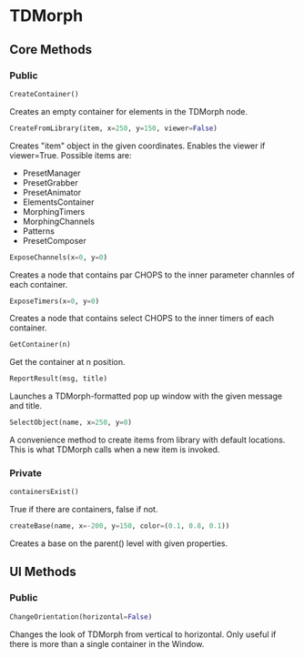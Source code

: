 # TDMorph 

## Core Methods

### Public

```python
CreateContainer()
```
Creates an empty container for elements in the TDMorph node.

```python
CreateFromLibrary(item, x=250, y=150, viewer=False)
```
Creates "item" object in the given coordinates. Enables the viewer if viewer=True. Possible items are:
  * PresetManager
  * PresetGrabber
  * PresetAnimator
  * ElementsContainer
  * MorphingTimers
  * MorphingChannels
  * Patterns
  * PresetComposer

```python
ExposeChannels(x=0, y=0)
```
Creates a node that contains par CHOPS to the inner parameter channles of each container.

```python
ExposeTimers(x=0, y=0)
```
Creates a node that contains select CHOPS to the inner timers of each container.

```python
GetContainer(n)
```
Get the container at n position.

```python
ReportResult(msg, title)
```
Launches a TDMorph-formatted pop up window with the given message and title.

```python
SelectObject(name, x=250, y=0)
```
A convenience method to create items from library with default locations. This is what TDMorph calls when a new item is invoked.

### Private

```python
containersExist()
```
True if there are containers, false if not.

```python
createBase(name, x=-200, y=150, color=(0.1, 0.8, 0.1))
```
Creates a base on the parent() level with given properties.

## UI Methods

### Public

```python
ChangeOrientation(horizontal=False)
```
Changes the look of TDMorph from vertical to horizontal. Only useful if there is more than a single container in the Window.

